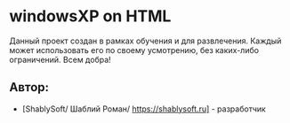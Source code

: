 # windowsXP on HTML
Данный проект создан в рамках обучения и для развлечения. 
Каждый может использовать его по своему усмотрению, без каких-либо ограничений.
Всем добра!


## Автор: 
- [ShablySoft/ Шаблий Роман/ https://shablysoft.ru] - разработчик

